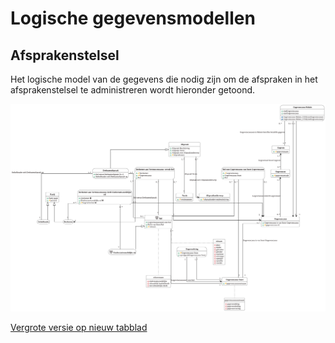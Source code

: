 # Logische gegevensmodellen

## Afsprakenstelsel

Het logische model van de gegevens die nodig zijn om de afspraken in het afsprakenstelsel te administreren wordt hieronder getoond.

![LGM Afsprakenstelsel](logische-modellen/afsprakenstelsel.uml.svg "Logisch gegevensmodel Gegevenskwaliteitsbeleid")

<a href="./logische-modellen/afsprakenstelsel.uml.svg" target="_blank">Vergrote versie op nieuw tabblad</a>
